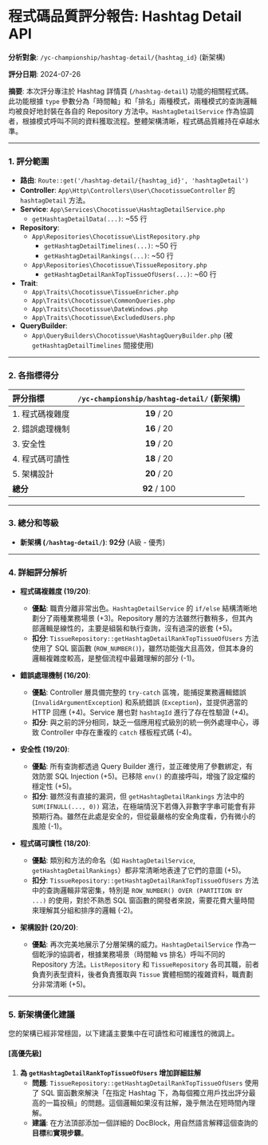 # 程式碼品質評分報告: Hashtag Detail API

**分析對象**: `/yc-championship/hashtag-detail/{hashtag_id}` (新架構)

**評分日期**: 2024-07-26

**摘要**: 本次評分專注於 Hashtag 詳情頁 (`/hashtag-detail`) 功能的相關程式碼。此功能根據 `type` 參數分為「時間軸」和「排名」兩種模式，兩種模式的查詢邏輯均被良好地封裝在各自的 Repository 方法中。`HashtagDetailService` 作為協調者，根據模式呼叫不同的資料獲取流程。整體架構清晰，程式碼品質維持在卓越水準。

---

### 1. 評分範圍

*   **路由**: `Route::get('/hashtag-detail/{hashtag_id}', 'hashtagDetail')`
*   **Controller**: `App\Http\Controllers\User\ChocotissueController` 的 `hashtagDetail` 方法。
*   **Service**: `App\Services\Chocotissue\HashtagDetailService.php`
    *   `getHashtagDetailData(...)`: ~55 行
*   **Repository**:
    *   `App\Repositories\Chocotissue\ListRepository.php`
        *   `getHashtagDetailTimelines(...)`: ~50 行
        *   `getHashtagDetailRankings(...)`: ~50 行
    *   `App\Repositories\Chocotissue\TissueRepository.php`
        *   `getHashtagDetailRankTopTissueOfUsers(...)`: ~60 行
*   **Trait**:
    *   `App\Traits\Chocotissue\TissueEnricher.php`
    *   `App\Traits\Chocotissue\CommonQueries.php`
    *   `App\Traits\Chocotissue\DateWindows.php`
    *   `App\Traits\Chocotissue\ExcludedUsers.php`
*   **QueryBuilder**:
    *   `App\QueryBuilders\Chocotissue\HashtagQueryBuilder.php` (被 `getHashtagDetailTimelines` 間接使用)

---

### 2. 各指標得分

| 評分指標 | `/yc-championship/hashtag-detail/` (新架構) |
| :--- | :---: |
| 1. 程式碼複雜度 | **19** / 20 |
| 2. 錯誤處理機制 | **16** / 20 |
| 3. 安全性 | **19** / 20 |
| 4. 程式碼可讀性 | **18** / 20 |
| 5. 架構設計 | **20** / 20 |
| **總分** | **92** / 100 |

---

### 3. 總分和等級

*   **新架構 (`/hashtag-detail/`)**: **92分** (A級 - 優秀)

---

### 4. 詳細評分解析

*   **程式碼複雜度 (19/20)**:
    *   **優點**: 職責分離非常出色。`HashtagDetailService` 的 `if/else` 結構清晰地劃分了兩種業務場景 (+3)。Repository 層的方法雖然行數稍多，但其內部邏輯是線性的，主要是組裝和執行查詢，沒有過深的嵌套 (+5)。
    *   **扣分**: `TissueRepository::getHashtagDetailRankTopTissueOfUsers` 方法使用了 SQL 窗函數 (`ROW_NUMBER()`)，雖然功能強大且高效，但其本身的邏輯複雜度較高，是整個流程中最難理解的部分 (-1)。

*   **錯誤處理機制 (16/20)**:
    *   **優點**: Controller 層具備完整的 `try-catch` 區塊，能捕捉業務邏輯錯誤 (`InvalidArgumentException`) 和系統錯誤 (`Exception`)，並提供適當的 HTTP 回應 (+4)。Service 層也對 `hashtagId` 進行了存在性驗證 (+4)。
    *   **扣分**: 與之前的評分相同，缺乏一個應用程式級別的統一例外處理中心，導致 Controller 中存在重複的 `catch` 樣板程式碼 (-4)。

*   **安全性 (19/20)**:
    *   **優點**: 所有查詢都透過 Query Builder 進行，並正確使用了參數綁定，有效防禦 SQL Injection (+5)。已移除 `env()` 的直接呼叫，增強了設定檔的穩定性 (+5)。
    *   **扣分**: 雖然沒有直接的漏洞，但 `getHashtagDetailRankings` 方法中的 `SUM(IFNULL(..., 0))` 寫法，在極端情況下若傳入非數字字串可能會有非預期行為。雖然在此處是安全的，但從最嚴格的安全角度看，仍有微小的風險 (-1)。

*   **程式碼可讀性 (18/20)**:
    *   **優點**: 類別和方法的命名（如 `HashtagDetailService`, `getHashtagDetailRankings`）都非常清晰地表達了它們的意圖 (+5)。
    *   **扣分**: `TissueRepository::getHashtagDetailRankTopTissueOfUsers` 方法中的查詢邏輯非常密集，特別是 `ROW_NUMBER() OVER (PARTITION BY ...)` 的使用，對於不熟悉 SQL 窗函數的開發者來說，需要花費大量時間來理解其分組和排序的邏輯 (-2)。

*   **架構設計 (20/20)**:
    *   **優點**: 再次完美地展示了分層架構的威力。`HashtagDetailService` 作為一個乾淨的協調者，根據業務場景（時間軸 vs 排名）呼叫不同的 Repository 方法。`ListRepository` 和 `TissueRepository` 各司其職，前者負責列表型資料，後者負責獲取與 `Tissue` 實體相關的複雜資料，職責劃分非常清晰 (+5)。

---

### 5. 新架構優化建議

您的架構已經非常穩固，以下建議主要集中在可讀性和可維護性的微調上。

#### [高優先級]

1.  **為 `getHashtagDetailRankTopTissueOfUsers` 增加詳細註解**
    *   **問題**: `TissueRepository::getHashtagDetailRankTopTissueOfUsers` 使用了 SQL 窗函數來解決「在指定 Hashtag 下，為每個獨立用戶找出評分最高的一篇投稿」的問題。這個邏輯如果沒有註解，幾乎無法在短時間內理解。
    *   **建議**: 在方法頂部添加一個詳細的 DocBlock，用自然語言解釋這個查詢的**目標**和**實現步驟**。

    
